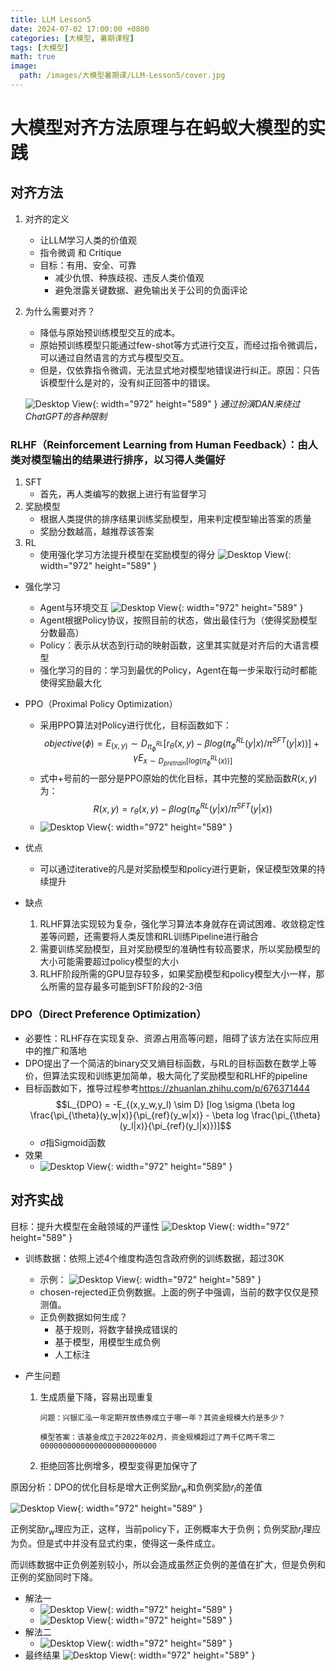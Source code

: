 ```yaml
---
title: LLM Lesson5
date: 2024-07-02 17:00:00 +0800
categories: [大模型, 暑期课程]
tags: [大模型]
math: true
image:
  path: /images/大模型暑期课/LLM-Lesson5/cover.jpg
---
```


# 大模型对齐方法原理与在蚂蚁大模型的实践

## 对齐方法

1. 对齐的定义
    - 让LLM学习人类的价值观
    - 指令微调 和 Critique
    - 目标：有用、安全、可靠
        - 减少仇恨、种族歧视、违反人类价值观
        - 避免泄露关键数据、避免输出关于公司的负面评论
2. 为什么需要对齐？ 
    - 降低与原始预训练模型交互的成本。
    - 原始预训练模型只能通过few-shot等方式进行交互，而经过指令微调后，可以通过自然语言的方式与模型交互。
    - 但是，仅依靠指令微调，无法显式地对模型地错误进行纠正。原因：只告诉模型什么是对的，没有纠正回答中的错误。

    ![Desktop View](/images/大模型暑期课/LLM-Lesson5/DAN.jpg){: width="972" height="589" }
_通过扮演DAN来绕过ChatGPT的各种限制_


### RLHF（Reinforcement Learning from Human Feedback）：由人类对模型输出的结果进行排序，以习得人类偏好

1. SFT
    - 首先，再人类编写的数据上进行有监督学习
2. 奖励模型
    - 根据人类提供的排序结果训练奖励模型，用来判定模型输出答案的质量
    - 奖励分数越高，越推荐该答案
3. RL
    - 使用强化学习方法提升模型在奖励模型的得分
    ![Desktop View](/images/大模型暑期课/LLM-Lesson5/p1.jpg){: width="972" height="589" }

- 强化学习
    - Agent与环境交互
    ![Desktop View](/images/大模型暑期课/LLM-Lesson5/p2.jpg){: width="972" height="589" }
    - Agent根据Policy协议，按照目前的状态，做出最佳行为（使得奖励模型分数最高）
    - Policy：表示从状态到行动的映射函数，这里其实就是对齐后的大语言模型
    - 强化学习的目的：学习到最优的Policy，Agent在每一步采取行动时都能使得奖励最大化

- PPO（Proximal Policy Optimization）
    - 采用PPO算法对Policy进行优化，目标函数如下：
    $$ objective(\phi) = E_{(x,y)} \sim D_{\pi_{\phi}^{RL}} [r_{\theta}(x,y) - \beta log(\pi_{\phi}^{RL}(y|x) / \pi^{SFT}(y|x))] + \gamma E_{x \sim D_{pretrain}[log(\pi_{\phi}^{RL}(x))]}$$
    - 式中+号前的一部分是PPO原始的优化目标，其中完整的奖励函数$R(x,y)$为：
    $$ R(x,y) = r_{\theta}(x,y) - \beta log(\pi_{\phi}^{RL}(y|x) / \pi^{SFT}(y|x))$$
    - ![Desktop View](/images/大模型暑期课/LLM-Lesson5/p3.jpg){: width="972" height="589" }

- 优点
    - 可以通过iterative的凡是对奖励模型和policy进行更新，保证模型效果的持续提升
- 缺点
    1. RLHF算法实现较为复杂，强化学习算法本身就存在调试困难、收敛稳定性差等问题，还需要将人类反馈和RL训练Pipeline进行融合
    2. 需要训练奖励模型，且对奖励模型的准确性有较高要求，所以奖励模型的大小可能需要超过policy模型的大小
    3. RLHF阶段所需的GPU显存较多，如果奖励模型和policy模型大小一样，那么所需的显存最多可能到SFT阶段的2-3倍

### DPO（Direct Preference Optimization）

- 必要性：RLHF存在实现复杂、资源占用高等问题，阻碍了该方法在实际应用中的推广和落地
- DPO提出了一个简洁的binary交叉熵目标函数，与RL的目标函数在数学上等价，但算法实现和训练更加简单，极大简化了奖励模型和RLHF的pipeline
- 目标函数如下，推导过程参考<https://zhuanlan.zhihu.com/p/676371444>
    $$L_{DPO} = -E_{(x,y_w,y_l) \sim D} [log \sigma (\beta log \frac{\pi_{\theta}(y_w|x)}{\pi_{ref}(y_w|x)} - \beta log \frac{\pi_{\theta}(y_l|x)}{\pi_{ref}(y_l|x)})]$$
    - $\sigma$指Sigmoid函数
- 效果
    - ![Desktop View](/images/大模型暑期课/LLM-Lesson5/p4.jpg){: width="972" height="589" }

## 对齐实战

目标：提升大模型在金融领域的严谨性
![Desktop View](/images/大模型暑期课/LLM-Lesson5/p5.jpg){: width="972" height="589" }

- 训练数据：依照上述4个维度构造包含政府例的训练数据，超过30K
    - 示例：
    ![Desktop View](/images/大模型暑期课/LLM-Lesson5/p6.jpg){: width="972" height="589" }
    - chosen-rejected正负例数据。上面的例子中强调，当前的数字仅仅是预测值。
    - 正负例数据如何生成？
        - 基于规则，将数字替换成错误的
        - 基于模型，用模型生成负例
        - 人工标注

- 产生问题
    1. 生成质量下降，容易出现重复

        ```text
        问题：兴银汇泓一年定期开放债券成立于哪一年？其资金规模大约是多少？

        模型答案：该基金成立于2022年02月，资金规模超过了两千亿两千零二00000000000000000000000000
        ```
    
    2. 拒绝回答比例增多，模型变得更加保守了



原因分析：DPO的优化目标是增大正例奖励$r_w$和负例奖励$r_l$的差值

![Desktop View](/images/大模型暑期课/LLM-Lesson5/p7.jpg){: width="972" height="589" }

正例奖励$r_w$理应为正，这样，当前policy下，正例概率大于负例；负例奖励$r_l$理应为负。但是式中并没有显式约束，使得这一条件成立。

而训练数据中正负例差别较小，所以会造成虽然正负例的差值在扩大，但是负例和正例的奖励同时下降。

- 解法一
    - ![Desktop View](/images/大模型暑期课/LLM-Lesson5/p8.jpg){: width="972" height="589" }
    - ![Desktop View](/images/大模型暑期课/LLM-Lesson5/p9.jpg){: width="972" height="589" }
- 解法二
    - ![Desktop View](/images/大模型暑期课/LLM-Lesson5/p10.jpg){: width="972" height="589" }
- 最终结果
    ![Desktop View](/images/大模型暑期课/LLM-Lesson5/p11.jpg){: width="972" height="589" }





